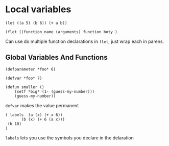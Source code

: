 # Local variables

```
(let ((a 5) (b 6)) (+ a b))
```

```
(flet ((function_name (arguments) function boty )
```

Can use do multiple function declarations in `flet`, just wrap each in parens.

## Global Variables And Functions

```
(defparameter *foo* 6)
```

```
(defvar *foo* 7)
```

```
(defun smaller ()
    (setf *big* (1- (guess-my-number)))
    (guess-my-number))
```

`defvar` makes the value permanent

```
( labels  (a (x) (+ x 6))
       (b (x) (+ 6 (a x)))
 (b 10)
)

```

`labels` lets you use the symbols you declare in the delaration		


